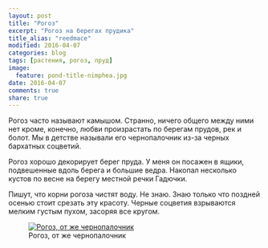 ```yaml
---
layout: post
title: "Рогоз"
excerpt: "Рогоз на берегах прудика"
title_alias: "reedmace"
modified: 2016-04-07
categories: blog
tags: [растения, рогоз, пруд]
image:
  feature: pond-title-nimphea.jpg
date: 2016-04-07
comments: true
share: true
---
```


Рогоз часто называют камышом. Странно, ничего общего между ними нет кроме, конечно, любви произрастать по берегам прудов, рек и болот.
Мы в детстве называли его чернопалочник из-за черных бархатных соцветий.

Рогоз хорошо декорирует берег пруда. У меня он посажен в ящики, подвешенные вдоль берега и большие ведра. Накопал несколько кустов по весне на берегу местной речки Гадючки.

Пишут, что корни рогоза чистят воду. Не знаю. Знаю только что поздней осенью стоит срезать эту красоту. Черные соцветия взрываются мелким густым пухом, засоряя все кругом.

<figure>
    <a href="http://bushmelev.ru/images/stories/pond/2014/2014-07-02.jpg"><img alt="Рогоз, от же чернопалочник" title="Рогоз, от же чернопалочник" src="http://bushmelev.ru/images/stories/pond/2014/2014-07-02.jpg"></a>
    <figcaption>Рогоз, от же чернопалочник</figcaption>
</figure>
